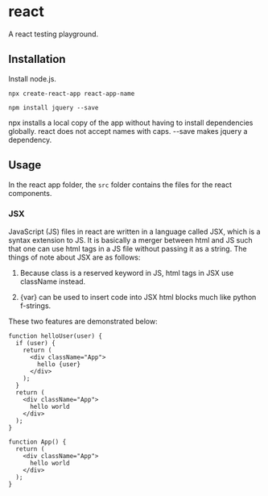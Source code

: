 # react

A react testing playground.

## Installation

Install node.js.

```
npx create-react-app react-app-name

npm install jquery --save
```

npx installs a local copy of the app without having to install dependencies
globally.
react does not accept names with caps.
--save makes jquery a dependency.

## Usage

In the react app folder, the `src` folder contains the files for the react components.

### JSX

JavaScript (JS) files in react are written in a language called JSX, which is a syntax extension to JS. It is basically a merger between html and JS such that one can use html tags in a JS file without passing it as a string. The things of note about JSX are as follows:

1. Because class is a reserved keyword in JS, html tags in JSX use className instead.

2. {var} can be used to insert code into JSX html blocks much like python f-strings.

These two features are demonstrated below:

```
function helloUser(user) {
  if (user) {
    return (
      <div className="App">
        hello {user}
      </div>
    );
  }
  return (
    <div className="App">
      hello world
    </div>
  );
}
```



```
function App() {
  return (
    <div className="App">
      hello world
    </div>
  );
}
```
